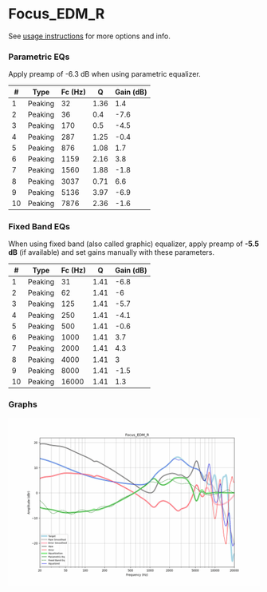 # Focus_EDM_R
See [usage instructions](https://github.com/jaakkopasanen/AutoEq#usage) for more options and info.

### Parametric EQs
Apply preamp of -6.3 dB when using parametric equalizer.

|   # | Type    |   Fc (Hz) |    Q |   Gain (dB) |
|-----|---------|-----------|------|-------------|
|   1 | Peaking |        32 | 1.36 |         1.4 |
|   2 | Peaking |        36 | 0.4  |        -7.6 |
|   3 | Peaking |       170 | 0.5  |        -4.5 |
|   4 | Peaking |       287 | 1.25 |        -0.4 |
|   5 | Peaking |       876 | 1.08 |         1.7 |
|   6 | Peaking |      1159 | 2.16 |         3.8 |
|   7 | Peaking |      1560 | 1.88 |        -1.8 |
|   8 | Peaking |      3037 | 0.71 |         6.6 |
|   9 | Peaking |      5136 | 3.97 |        -6.9 |
|  10 | Peaking |      7876 | 2.36 |        -1.6 |

### Fixed Band EQs
When using fixed band (also called graphic) equalizer, apply preamp of **-5.5 dB** (if available) and set gains manually with these parameters.

|   # | Type    |   Fc (Hz) |    Q |   Gain (dB) |
|-----|---------|-----------|------|-------------|
|   1 | Peaking |        31 | 1.41 |        -6.8 |
|   2 | Peaking |        62 | 1.41 |        -6   |
|   3 | Peaking |       125 | 1.41 |        -5.7 |
|   4 | Peaking |       250 | 1.41 |        -4.1 |
|   5 | Peaking |       500 | 1.41 |        -0.6 |
|   6 | Peaking |      1000 | 1.41 |         3.7 |
|   7 | Peaking |      2000 | 1.41 |         4.3 |
|   8 | Peaking |      4000 | 1.41 |         3   |
|   9 | Peaking |      8000 | 1.41 |        -1.5 |
|  10 | Peaking |     16000 | 1.41 |         1.3 |

### Graphs
![](./Focus_EDM_R.png)

